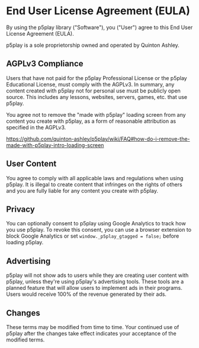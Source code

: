 # End User License Agreement (EULA)

By using the p5play library ("Software"), you ("User") agree to this End User License Agreement (EULA).

p5play is a sole proprietorship owned and operated by Quinton Ashley.

## AGPLv3 Compliance

Users that have not paid for the p5play Professional License or the p5play Educational License, must comply with the AGPLv3. In summary, any content created with p5play not for personal use must be publicly open source. This includes any lessons, websites, servers, games, etc. that use p5play.

You agree not to remove the "made with p5play" loading screen from any content you create with p5play, as a form of reasonable attribution as specified in the AGPLv3.

https://github.com/quinton-ashley/p5play/wiki/FAQ#how-do-i-remove-the-made-with-p5play-intro-loading-screen

## User Content

You agree to comply with all applicable laws and regulations when using p5play. It is illegal to create content that infringes on the rights of others and you are fully liable for any content you create with p5play.

## Privacy

You can optionally consent to p5play using Google Analytics to track how you use p5play. To revoke this consent, you can use a browser extension to block Google Analytics or set `window._p5play_gtagged = false;` before loading p5play.

## Advertising

p5play will not show ads to users while they are creating user content with p5play, unless they're using p5play's advertising tools. These tools are a planned feature that will allow users to implement ads in their programs. Users would receive 100% of the revenue generated by their ads.

## Changes

These terms may be modified from time to time. Your continued use of p5play after the changes take effect indicates your acceptance of the modified terms.
